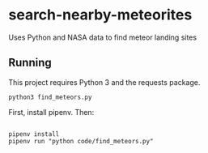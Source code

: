 # search-nearby-meteorites
Uses Python and NASA data to find meteor landing sites

## Running

This project requires Python 3 and the requests package.

`python3 find_meteors.py`

First, install pipenv. Then:

```

pipenv install
pipenv run "python code/find_meteors.py"
```

